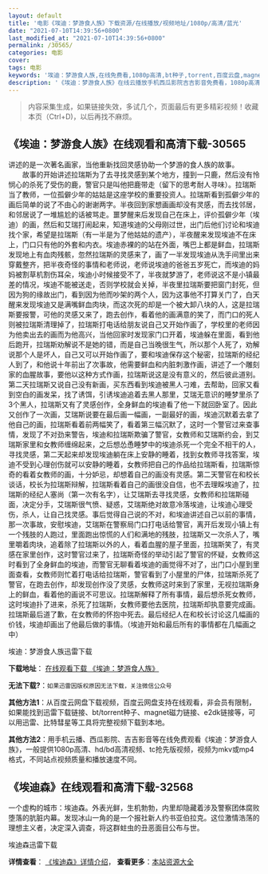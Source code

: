 ```yaml
---
layout: default
title: '电影《埃迪：梦游食人族》下载资源/在线播放/视频地址/1080p/高清/蓝光'
date: "2021-07-10T14:39:56+0800"
last_modified_at: "2021-07-10T14:39:56+0800"
permalink: /30565/
categories: 电影
cover:
tags: 电影
keywords: '埃迪：梦游食人族,在线免费看,1080p高清,bt种子,torrent,百度云盘,magnet,磁力链,迅雷下载资源'
description: '《埃迪：梦游食人族》在线云播放手机西瓜影院吉吉影音免费看，1080p高清bd/hd未删减完整版和tc抢先枪版，mkv/mp4格式，附带bt/torrent种子、magnet/磁力链、百度云盘、网盘资源迅雷下载链接'
---
```


>内容采集生成，如果链接失效，多试几个，页面最后有更多精彩视频！收藏本页（Ctrl+D)，以后再找不麻烦。


## 《埃迪：梦游食人族》在线观看和高清下载-30565

讲述的是一次著名画家，当他重新找回灵感协助一个梦游的食人族的故事。 　　故事的开始讲述拉瑞斯为了去寻找灵感到某个地方，撞到一只鹿，然后没有怜悯心的杀死了受伤的鹿，警官只是叫他把鹿带走（留下的思考耐人寻味）。拉瑞斯当了教师，一位孤僻少年的姑姑是这座学校的重要投资人。拉瑞斯看到孤僻少年的画后简单的说了不由心的谢谢两字。半夜回到家想画画却没有灵感，而去找邻居，和邻居说了一堆尴尬的话被骂走。噩梦醒来后发现自己在床上，评价孤僻少年（埃迪）的画，然后和艾瑞打闹起来，知道埃迪的父母刚过世，出门后他们讨论和埃迪找个家，希望是拉瑞斯（有一半是为了他姑姑的遗产），半夜醒来发现埃迪不在床上，门口只有他的外套和内衣。埃迪赤裸的的站在外面，嘴巴上都是鲜血，拉瑞斯发现地上有血肉残骸，忽然拉瑞斯的灵感来了，画了一半发现埃迪从洗手间里出来穿戴整齐，把半夜奇怪的事情和老师说，老师说埃迪的爸爸五岁死亡，而埃迪的妈妈被割草机割伤耳朵，埃迪小时候接受不了，半夜就梦游了，老师说这不是小镇最差的情况，埃迪不能被送走，否则学校就会关掉，半夜里拉瑞斯要把窗门封死，但因为狗的缘故出门，看到因为他而吵架的两个人，因为这事他不打算关门了，白天醒来发现埃迪又是满嘴鲜血肉块，而这次死的却是一个被大卸八块的人，这是拉瑞斯要报警，可他的灵感又来了，跑去创作，看着他的画满意的笑了，而门口的死人则被拉瑞斯清理掉了，拉瑞斯打电话给朋友说自己又开始作画了，学校里的老师因为他卖出去的画而为他高兴，当他回家时发现家门口开着，埃迪躲在里面，看到他后跑开，拉瑞斯劝解说不是她的错，而是自己当晚很生气，所以那个人死了，劝解说那个人是坏人，自己又可以开始作画了，要和埃迪保存这个秘密，拉瑞斯的经纪人到了，和他说十年前出了次事故，他需要鲜血和内脏刺激作画，讲述了一个雕刻家的血腥故事，要他以这种方式作画，拉瑞斯说这是没有意义的，然后彼此道别。第二天拉瑞斯又说自己没有新画，买东西看到埃迪被黑人刁难，去帮助，回家又看到空白的画发呆，找了诱饵，引诱埃迪追着去黑人那里，艾瑞无意识的睡梦里杀了3个黑人，拉瑞斯又有了灵感创作，全身鲜血的埃迪看了他一下就回卧室了。因此又创作了一次画，艾瑞斯说要在最后画一幅画，一副最好的画，埃迪沉默着去拿了他自己的画，拉瑞斯看着前两幅笑了，看着第三幅沉默了，这时一个警官过来查事情，发现了不对劲来警告，埃迪和拉瑞斯欺骗了警官，女教师和艾瑞斯约会，到艾瑞斯家里和女教师缠绵起来，之后想怂恿睡梦中的埃迪杀死一个完全不相干的人，寻找灵感，第二天起来却发现埃迪躺在床上安静的睡着，找到女教师寻找答案，埃迪不受到心理创伤就可以安静的睡着，女教师把自己的作品给拉瑞斯看，拉瑞斯惊奇的看着女教师的画，十分妒忌，却想着自己的画没有灵感。第二天警官在和校长谈话，校长为拉瑞斯辩解，拉瑞斯看着自己的画很没自信，也不去理睬埃迪了，拉瑞斯的经纪人塞尚（第一次有名字），让艾瑞斯去寻找灵感，女教师和拉瑞斯碰面，决定分手，艾瑞斯很气愤、疑惑，艾瑞斯绝对故意冷落埃迪，让埃迪心理受伤，杀人，让自己找灵感。事后觉得自己说的不对，和埃迪讲述自己以前的事情，那一次事故，安慰埃迪，艾瑞斯在警察局门口打电话给警官，离开后发现小镇上有一个残肢的人跑过，里面跑出惊慌的人们和满地的残肢，拉瑞斯又一次杀人了，嘴里嚼着肉块，追着除了拉瑞斯以外的人，看着血腥的屋子里面，拉瑞斯笑了，有灵感在家里创作，这时警官过来了，拉瑞斯奇怪的举动引起了警官的怀疑，女教师这时看到了全身鲜血的埃迪，而警官无聊看着埃迪的画觉得不对了，出门口小屋到里面查看，女教师则忙着打电话给拉瑞斯，警官看到了小屋里的尸体，拉瑞斯杀死了警官，在跑去创作，却发现创作没了灵感，女教师这时来到了家里，无视拉瑞斯身上的鲜血，看着他的画说不可思议。拉瑞斯解释了所有事情，最后想杀死女教师，这时埃迪扑了进来，杀死了拉瑞斯，女教师要他去医院，拉瑞斯却执意要完成画。拉瑞斯最后道了歉，在女教师的怀抱中死去。最后经纪人在和校长讨论这几幅画的价钱，埃迪却画出了他最后做的事情。（埃迪开始和最后所有的事情都在几幅画之中）


埃迪：梦游食人族迅雷下载

**下载地址**： [在线观看下载 《埃迪：梦游食人族》](https://www.993dy.com//vod-detail-id-18153.html) 


**无法下载?**：`如果迅雷因版权原因无法下载，关注微信公众号 `

**其他方法1**：从百度云网盘下载视频，百度云网盘支持在线观看，非会员有限制，如果能找到迅雷下载链接、bt/torrent种子、magnet磁力链接、e2dk链接等，可以用迅雷、比特彗星等工具将完整视频下载到本地。

**其他方法2**：用手机云播、西瓜影院、吉吉影音等在线免费观看《埃迪：梦游食人族》，一般提供1080p高清、hd/bd高清视频、tc抢先版视频，视频为mkv或mp4格式，不同站点视频质量和播放速度不同。


## 《埃迪森》在线观看和高清下载-32568

一个虚构的城市：埃迪森。外表光鲜，生机勃勃，内里却隐藏着涉及警察团体腐败堕落的肮脏内幕。发现冰山一角的是一个报社新人约书亚伯拉克。这位激情浩荡的理想主义者，决定深入调查，将这群蛀虫的丑恶面目公布与世。</p>


埃迪森迅雷下载

**详情查看**： [《埃迪森》详情介绍](/movie/32568/)， **查看更多**：[本站资源大全](/movie/t/all/)

